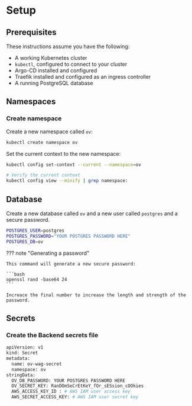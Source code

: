 # Setup

## Prerequisites
These instructions assume you have the following:

- A working Kubernetes cluster
- `kubectl`, configured to connect to your cluster
- Argo-CD installed and configured
- Traefik installed and configured as an ingress controller
- A running PostgreSQL database

## Namespaces
### Create namespace
Create a new namespace called `ov`:

```bash
kubectl create namespace ov
```

Set the current context to the new namespace:
```bash
kubectl config set-context --current --namespace=ov

# Verify the current context
kubectl config view --minify | grep namespace:
```

## Database
Create a new database called `ov` and a new user called `postgres` and a secure password.

```bash title="Database configuration"
POSTGRES_USER=postgres
POSTGRES_PASSWORD="YOUR POSTGRES PASSWORD HERE"
POSTGRES_DB=ov
```

??? note "Generating a password"

    This command will generate a new secure password:

    ```bash
    openssl rand -base64 24
    ```

    Increace the final number to increase the length and strength of the password.

## Secrets

### Create the Backend secrets file

```bash title="ov-wag/secret.yaml"
apiVersion: v1
kind: Secret
metadata:
  name: ov-wag-secret
  namespace: ov
stringData:
  OV_DB_PASSWORD: YOUR POSTGRES PASSWORD HERE
  OV_SECRET_KEY: RanDOmSeCrEtKeY_fOr_sESsion_cOOkies
  AWS_ACCESS_KEY_ID : # AWS IAM user access key
  AWS_SECRET_ACCESS_KEY: # AWS IAM user secret key
```
